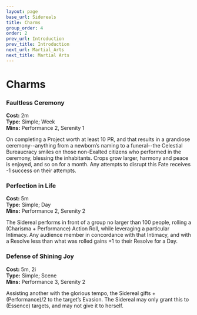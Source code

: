```yaml
---
layout: page
base_url: Sidereals
title: Charms
group_order: 4
order: 2
prev_url: Introduction
prev_title: Introduction
next_url: Martial_Arts
next_title: Martial Arts
---
```


Charms
======

### Faultless Ceremony

**Cost:** 2m  
**Type:** Simple; Week  
**Mins:** Performance 2, Serenity 1

On completing a Project worth at least 10 PR, and that results in a
grandiose ceremony--anything from a newborn’s naming to a funeral--the
Celestial Bureaucracy smiles on those non-Exalted citizens who performed
in the ceremony, blessing the inhabitants. Crops grow larger, harmony
and peace is enjoyed, and so on for a month. Any attempts to disrupt
this Fate receives -1 success on their attempts.

### Perfection in Life

**Cost:** 5m  
**Type:** Simple; Day  
**Mins:** Performance 2, Serenity 2

The Sidereal performs in front of a group no larger than 100 people,
rolling a (Charisma + Performance) Action Roll, while leveraging a
particular Intimacy. Any audience member in concordance with that
Intimacy, and with a Resolve less than what was rolled gains +1 to their
Resolve for a Day.

### Defense of Shining Joy

**Cost:** 5m, 2i  
**Type:** Simple; Scene  
**Mins:** Performance 3, Serenity 2

Assisting another with the glorious tempo, the Sidereal gifts
+(Performance)/2 to the target’s Evasion. The Sidereal may only grant
this to (Essence) targets, and may not give it to herself.

